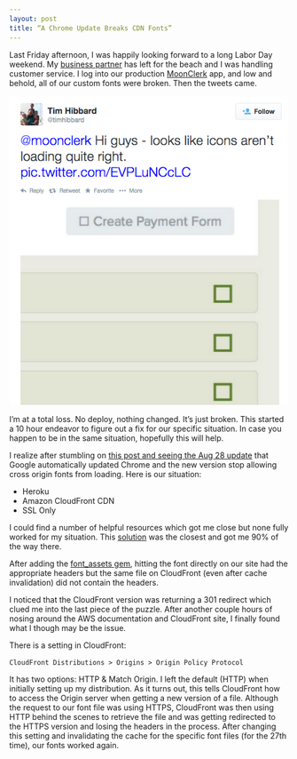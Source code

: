 ```yaml
---
layout: post
title: “A Chrome Update Breaks CDN Fonts”
---
```


Last Friday afternoon, I was happily looking forward to a long Labor Day weekend. My [business partner][dodd] has left for the beach and I was handling customer service. I log into our production [MoonClerk][mc] app, and low and behold, all of our custom fonts were broken. Then the tweets came.

![Broken Fonts](/images/assets/broken-fonts.png)

I’m at a total loss. No deploy, nothing changed. It’s just broken. This started a 10 hour endeavor to figure out a fix for our specific situation. In case you happen to be in the same situation, hopefully this will help.

I realize after stumbling on [this post and seeing the Aug 28 update][chrome] that Google automatically updated Chrome and the new version stop allowing cross origin fonts from loading. Here is our situation:

* Heroku 
* Amazon CloudFront CDN
* SSL Only

I could find a number of helpful resources which got me close but none fully worked for my situation. This [solution][solution] was the closest and got me 90% of the way there.

After adding the [font_assets gem][fa], hitting the font directly on our site had the appropriate headers but the same file on CloudFront (even after cache invalidation) did not contain the headers.

I noticed that the CloudFront version was returning a 301 redirect which clued me into the last piece of the puzzle. After another couple hours of nosing around the AWS documentation and CloudFront site, I finally found what I though may be the issue.

There is a setting in CloudFront:

```
CloudFront Distributions > Origins > Origin Policy Protocol
```

It has two options: HTTP & Match Origin. I left the default (HTTP) when initially setting up my distribution. As it turns out, this tells CloudFront how to access the Origin server when getting a new version of a file. Although the request to our font file was using HTTPS, CloudFront was then using HTTP behind the scenes to retrieve the file and was getting redirected to the HTTPS version and losing the headers in the process. After changing this setting and invalidating the cache for the specific font files (for the 27th time), our fonts worked again.

[dodd]: http://doddcaldwell.com
[mc]: http://www.moonclerk.com
[chrome]: http://www.holovaty.com/writing/cors-ie-cloudfront/
[solution]: http://kennethjiang.blogspot.com/2014/07/set-up-cors-in-cloudfront-for-custom.html
[fa]: https://github.com/ericallam/font_assets